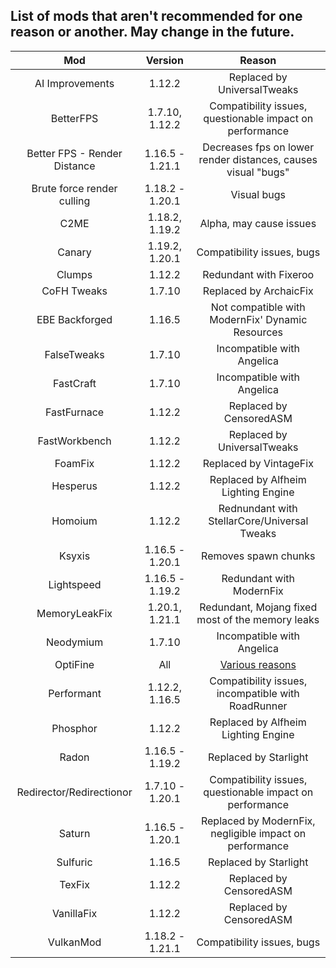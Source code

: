 ## List of mods that aren't recommended for one reason or another. May change in the future.
| Mod | Version | Reason |
|:---:|:---:|:---:|
| AI Improvements | 1.12.2 | Replaced by UniversalTweaks |
| BetterFPS | 1.7.10, 1.12.2 | Compatibility issues, questionable impact on performance |
| Better FPS - Render Distance | 1.16.5 - 1.21.1 | Decreases fps on lower render distances, causes visual "bugs" |
| Brute force render culling | 1.18.2 - 1.20.1 | Visual bugs |
| C2ME | 1.18.2, 1.19.2 | Alpha, may cause issues |
| Canary | 1.19.2, 1.20.1 | Compatibility issues, bugs |
| Clumps | 1.12.2 | Redundant with Fixeroo |
| CoFH Tweaks | 1.7.10 | Replaced by ArchaicFix |
| EBE Backforged | 1.16.5 | Not compatible with ModernFix' Dynamic Resources |
| FalseTweaks | 1.7.10 | Incompatible with Angelica |
| FastCraft | 1.7.10 | Incompatible with Angelica |
| FastFurnace | 1.12.2 | Replaced by CensoredASM |
| FastWorkbench | 1.12.2 | Replaced by UniversalTweaks |
| FoamFix | 1.12.2 | Replaced by VintageFix |
| Hesperus | 1.12.2 | Replaced by Alfheim Lighting Engine |
| Homoium | 1.12.2 | Rednundant with StellarCore/Universal Tweaks | 
| Ksyxis | 1.16.5 - 1.20.1 | Removes spawn chunks |
| Lightspeed | 1.16.5 - 1.19.2 | Redundant with ModernFix |
| MemoryLeakFix | 1.20.1, 1.21.1 | Redundant, Mojang fixed most of the memory leaks |
| Neodymium | 1.7.10 | Incompatible with Angelica |
| OptiFine | All | [Various reasons](opti-not-so-fine.md)
| Performant | 1.12.2, 1.16.5 | Compatibility issues, incompatible with RoadRunner |
| Phosphor | 1.12.2 | Replaced by Alfheim Lighting Engine |
| Radon | 1.16.5 - 1.19.2 | Replaced by Starlight |
| Redirector/Redirectionor | 1.7.10 - 1.20.1 | Compatibility issues, questionable impact on performance |
| Saturn | 1.16.5 - 1.20.1 | Replaced by ModernFix, negligible impact on performance |
| Sulfuric | 1.16.5 | Replaced by Starlight |
| TexFix | 1.12.2 | Replaced by CensoredASM |
| VanillaFix | 1.12.2 | Replaced by CensoredASM |
| VulkanMod | 1.18.2 - 1.21.1 | Compatibility issues, bugs |
